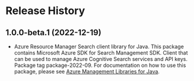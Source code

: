 # Release History

## 1.0.0-beta.1 (2022-12-19)

- Azure Resource Manager Search client library for Java. This package contains Microsoft Azure SDK for Search Management SDK. Client that can be used to manage Azure Cognitive Search services and API keys. Package tag package-2022-09. For documentation on how to use this package, please see [Azure Management Libraries for Java](https://aka.ms/azsdk/java/mgmt).
